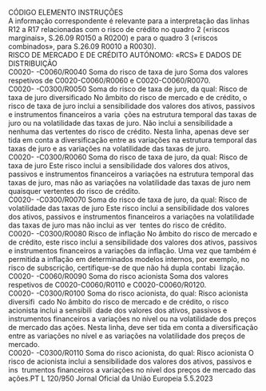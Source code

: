  
CÓDIGO  ELEMENTO  INSTRUÇÕES  
A informação correspondente é relevante para a interpretação das linhas R12 a 
R17 relacionadas com o risco de crédito no quadro 2 («riscos marginais», S.26.09 
R0150 a R0200) e para o quadro 3 («riscos combinados», para S.26.09 R0010 a 
R0030).  
RISCO DE MERCADO E DE CRÉDITO AUTÓNOMO: «RCS» E DADOS DE DISTRIBUIÇÃO  
C0020- 
-C0060/R0040  Soma do risco de taxa de juro  Soma dos valores respetivos de C0020-C0060/R0060 e C0020-C0060/R0070.  
C0020- 
-C0300/R0050  Soma do risco de taxa de juro, 
da qual: Risco de taxa de juro 
diversificado  No âmbito do risco de mercado e de crédito, o risco de taxa de juro inclui a 
sensibilidade dos valores dos ativos, passivos e instrumentos financeiros a varia ­
ções na estrutura temporal das taxas de juro ou na volatilidade das taxas de juro. 
Não inclui a sensibilidade a nenhuma das vertentes do risco de crédito. 
Nesta linha, apenas deve ser tida em conta a diversificação entre as variações na 
estrutura temporal das taxas de juro e as variações na volatilidade das taxas de 
juro.  
C0020- 
-C0300/R0060  Soma do risco de taxa de juro, 
da qual: Risco de taxa de juro  Este risco inclui a sensibilidade dos valores dos ativos, passivos e instrumentos 
financeiros a variações na estrutura temporal das taxas de juro, mas não as 
variações na volatilidade das taxas de juro nem quaisquer vertentes do risco de 
crédito.  
C0020- 
-C0300/R0070  Soma do risco de taxa de juro, 
da qual: Risco de volatilidade 
das taxas de juro  Este risco inclui a sensibilidade dos valores dos ativos, passivos e instrumentos 
financeiros a variações na volatilidade das taxas de juro mas não inclui as ver ­
tentes do risco de crédito.  
C0020- 
-C0300/R0080  Risco de inflação  No âmbito do risco de mercado e de crédito, este risco inclui a sensibilidade dos 
valores dos ativos, passivos e instrumentos financeiros a variações da inflação. 
Uma vez que também é permitida a inflação em determinados modelos internos, 
por exemplo, no risco de subscrição, certifique-se de que não há dupla contabi ­
lização.  
C0020- 
-C0060/R0090  Soma do risco acionista  Soma dos valores respetivos de C0020-C0060/R0110 e C0020-C0060/R0120.  
C0020- 
-C0300/R0100  Soma do risco acionista, do 
qual: Risco acionista diversifi ­
cado  No âmbito do risco de mercado e de crédito, o risco acionista inclui a sensibili ­
dade dos valores dos ativos, passivos e instrumentos financeiros a variações no 
nível ou na volatilidade dos preços de mercado das ações. 
Nesta linha, deve ser tida em conta a diversificação entre as variações no nível e as 
variações na volatilidade dos preços de mercado.  
C0020- 
-C0300/R0110  Soma do risco acionista, do 
qual: Risco acionista  O risco de acionista inclui a sensibilidade dos valores dos ativos, passivos e ins ­
trumentos financeiros a variações no nível dos preços de mercado das ações.PT  L 120/950 Jornal Oficial da União Europeia 5.5.2023